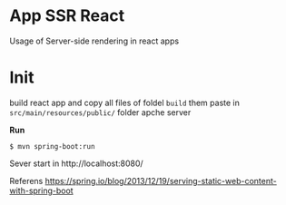 # App SSR React

Usage of Server-side rendering in react apps

# Init

build react app and copy all files of foldel `build` them paste in `src/main/resources/public/` folder apche server

**Run**

```console
$ mvn spring-boot:run
```

Sever start in http://localhost:8080/

Referens
https://spring.io/blog/2013/12/19/serving-static-web-content-with-spring-boot
